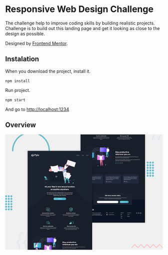 # Responsive Web Design Challenge

The challenge help to improve coding skills by building realistic projects. Challenge is to build out this landing page and get it looking as close to the design as possible.

Designed by [Frontend Mentor](https://www.frontendmentor.io).

## Instalation

When you download the project, install it.

```
npm install
```

Run project.

```
npm start
```

And go to [http://localhost:1234](http://localhost:1234)

## Overview

![Design preview for the Manage landing page coding challenge](./design/desktop-preview.jpg)

